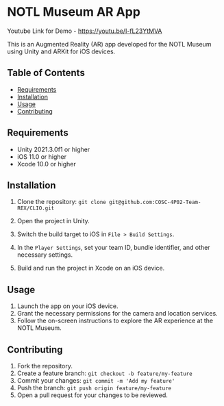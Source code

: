 # NOTL Museum AR App

Youtube Link for Demo - https://youtu.be/I-fL23YtMVA

This is an Augmented Reality (AR) app developed for the NOTL Museum using Unity and ARKit for iOS devices.

## Table of Contents

- [Requirements](#requirements)
- [Installation](#installation)
- [Usage](#usage)
- [Contributing](#contributing)


## Requirements

- Unity 2021.3.0f1 or higher
- iOS 11.0 or higher
- Xcode 10.0 or higher

## Installation

1. Clone the repository:
```git clone git@github.com:COSC-4P02-Team-REX/CLIO.git```

2. Open the project in Unity.

3. Switch the build target to iOS in `File > Build Settings`.

4. In the `Player Settings`, set your team ID, bundle identifier, and other necessary settings.

5. Build and run the project in Xcode on an iOS device.

## Usage

1. Launch the app on your iOS device.
2. Grant the necessary permissions for the camera and location services.
3. Follow the on-screen instructions to explore the AR experience at the NOTL Museum.

## Contributing

1. Fork the repository.
2. Create a feature branch: `git checkout -b feature/my-feature`
3. Commit your changes: `git commit -m 'Add my feature'`
4. Push the branch: `git push origin feature/my-feature`
5. Open a pull request for your changes to be reviewed.


